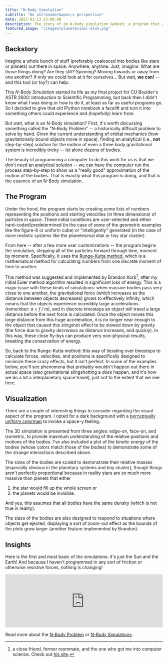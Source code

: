 ```yaml
---
title: "N-Body Simulation"
subtitle: "An astronomer&apos;s perspective"
date: 2022-01-13 23:00:00
description: The story of an N-body simulation &mdash; a program that calculates the motion of gravitationally-bound objects in space &mdash; and what it can teach us about the universe.
featured_image: "/images/planetesimal-disk.png"
---
```


## Backstory

Imagine a whole bunch of stuff (preferably coalesced into bodies like stars or planets) out there in space. Anywhere, anytime. Just, _imagine_. What are those things doing? Are they still? Spinning? Moving towards or away from one another? If only we could look at it for ourselves... But wait, **we can!** -- and this tool (or toy?) can help.

This _N-Body Simulation_ started its life as my final project for CU Boulder's ASTR 2600: Introduction to Scientific Programming, but back then I didn't know what I was doing or how to do it, at least as far as useful programs go. So I decided to give that old IPython notebook a facelift and turn it into something others could experience and (hopefully) learn from.

But wait, what _is_ an N-Body simulation? First, it's worth discussing something called the "N-Body Problem" -- a historically difficult problem to solve by hand. Given the current understanding of orbital mechanics (how gravitationally bound objects move in space), finding an analytical (i.e., **not** step-by-step) solution for the motion of even a three body gravitational system is incredibly tricky -- let alone dozens of bodies.

The beauty of programming a computer to do this work for us is that we don't need an analytical solution -- we can have the computer run the process step-by-step to show us a "really good" approximation of the motion of the bodies. That is exactly what this program is doing, and that is the essence of an N-Body simulation.

## The Program

Under the hood, the program starts by creating some lists of numbers representing the positions and starting velocities (in three dimensions) of particles in space. These initial conditions are user-selected and either hard-coded/predetermined (in the case of some of the geometric examples like the figure-8 or uniform cube) or "intelligently" generated (in the case of more realistic systems like the planetesimal disk or tiny star cluster).

From here -- after a few more user customizations -- the program begins the simulation, stepping all of the particles forward through time, moment by moment. Specifically, it uses the [Runge-Kutta method](https://en.wikipedia.org/wiki/Runge–Kutta_methods), which is a mathematical method for calculating numbers from one discrete moment of time to another.

This method was suggested and implemented by Brandon Korb[^1], after my initial Euler method algorithm resulted in significant loss of energy. This is a major issue with these kinds of simulations: when massive bodies pass very close to one another, the gravitational force (which increases as the distance between objects decreases) grows to effectively infinity, which means that the objects experience incredibly large accelerations (remember: _a = f / m_), and in discrete timesteps an object will travel a large distance before the next force is calculated. Once the object moves this large distance from this huge acceleration, it is no longer near enough to the object that caused this slingshot effect to be slowed down by gravity (the force due to gravity _decreases_ as distance increases, and quickly). In this way, these close fly-bys can produce very non-physical results, breaking the conservation of energy.

So, back to the Runge-Kutta method: this way of iterating over timesteps to calculate forces, velocities, and positions is specifically designed to minimize these crazy effects, but it isn't perfect. In some of the examples below, you'll see phenomena that probably wouldn't happen out there in actual space (also gravitational slingshotting a _does_ happen, and it's how we do a lot a interplanetary space travel), just not to the extent that we see here.

## Visualization

There are a couple of interesting things to consider regarding the visual aspect of the program. I opted for a dark background with a [perceptually uniform colormap](https://colorcet.com) to invoke a space-y feeling.

The 3D simulation is presented from three angles: edge-on, face-on, and isometric, to provide maximum understanding of the relative positions and motions of the bodies. I've also included a plot of the _kinetic energy_ of the bodies (whose colors match those of the bodies) to demonstrate some of the strange interactions described above.

The sizes of the bodies are scaled to demonstrate their relative masses (especially obvious in the planetary systems and tiny cluster), though things aren't perfectly proportional because in reality stars are _so_ much more massive than planets that either

1. the star would fill up the whole screen or
2. the planets would be invisible.

And yes, this assumes that all bodies have the same density (which is not true in reality).

The sizes of the bodies are also designed to respond to situations where objects get ejected, displaying a sort of zoom-out effect as the bounds of the plots grow larger (another feature implemented by Brandon).

[^1]: a close friend, former roommate, and the one who got me into computer science. Check out [his site](http://brandonkorb.com).

## Insights

Here is the first and most basic of the simulations: it's just the Sun and the Earth! And because I haven't programmed in any sort of friction or otherwise resistive forces, nothing is changing!

<div style="padding:33.44% 0 0 0;position:relative;"><iframe src="https://player.vimeo.com/video/666336304?h=e41f4961b6&amp;badge=0&amp;autopause=0&amp;player_id=0&amp;app_id=58479" frameborder="0" allow="autoplay; fullscreen; picture-in-picture" allowfullscreen style="position:absolute;top:0;left:0;width:100%;height:100%;" title="SunEarth_2022-01-15-11-47-46"></iframe></div><script src="https://player.vimeo.com/api/player.js"></script>

Read more about the [N-Body Problem](https://en.wikipedia.org/wiki/N-body_problem) or [N-Body Simulations](https://en.wikipedia.org/wiki/N-body_simulation).
